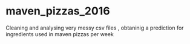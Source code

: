 # maven_pizzas_2016
Cleaning and analysing very messy csv files , obtaninig a prediction for ingredients used in maven pizzas per week 
